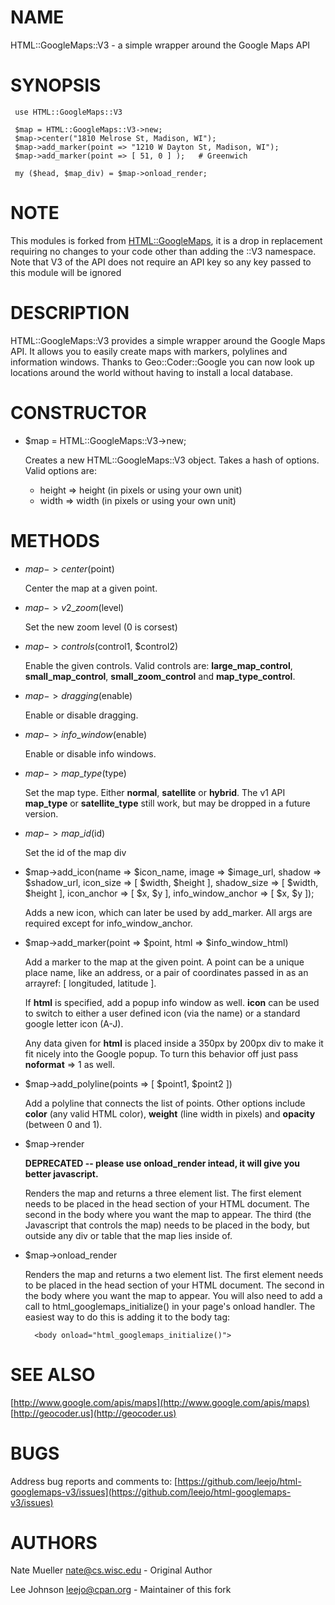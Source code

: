 # NAME

HTML::GoogleMaps::V3 - a simple wrapper around the Google Maps API

# SYNOPSIS

     use HTML::GoogleMaps::V3

     $map = HTML::GoogleMaps::V3->new;
     $map->center("1810 Melrose St, Madison, WI");
     $map->add_marker(point => "1210 W Dayton St, Madison, WI");
     $map->add_marker(point => [ 51, 0 ] );   # Greenwich
    
     my ($head, $map_div) = $map->onload_render;

# NOTE

This modules is forked from [HTML::GoogleMaps](https://metacpan.org/pod/HTML::GoogleMaps), it is a drop in
replacement requiring no changes to your code other than adding the
::V3 namespace. Note that V3 of the API does not require an API key
so any key passed to this module will be ignored

# DESCRIPTION

HTML::GoogleMaps::V3 provides a simple wrapper around the Google Maps
API.  It allows you to easily create maps with markers, polylines and
information windows.  Thanks to Geo::Coder::Google you can now look
up locations around the world without having to install a local database.

# CONSTRUCTOR

- $map = HTML::GoogleMaps::V3->new;

    Creates a new HTML::GoogleMaps::V3 object.  Takes a hash of options.
    Valid options are:

    - height => height (in pixels or using your own unit)
    - width => width (in pixels or using your own unit)

# METHODS

- $map->center($point)

    Center the map at a given point.

- $map->v2\_zoom($level)

    Set the new zoom level (0 is corsest)

- $map->controls($control1, $control2)

    Enable the given controls.  Valid controls are: **large\_map\_control**,
    **small\_map\_control**, **small\_zoom\_control** and **map\_type\_control**.

- $map->dragging($enable)

    Enable or disable dragging.

- $map->info\_window($enable)

    Enable or disable info windows.

- $map->map\_type($type)

    Set the map type.  Either **normal**, **satellite** or **hybrid**.  The
    v1 API **map\_type** or **satellite\_type** still work, but may be dropped
    in a future version.

- $map->map\_id($id)

    Set the id of the map div

- $map->add\_icon(name => $icon\_name,
                     image => $image\_url,
                     shadow => $shadow\_url,
                     icon\_size => \[ $width, $height \],
                     shadow\_size => \[ $width, $height \],
                     icon\_anchor => \[ $x, $y \],
                     info\_window\_anchor => \[ $x, $y \]);

    Adds a new icon, which can later be used by add\_marker.  All args
    are required except for info\_window\_anchor.

- $map->add\_marker(point => $point, html => $info\_window\_html)

    Add a marker to the map at the given point. A point can be a unique
    place name, like an address, or a pair of coordinates passed in as
    an arrayref: \[ longituded, latitude \].

    If **html** is specified,
    add a popup info window as well.  **icon** can be used to switch to
    either a user defined icon (via the name) or a standard google letter
    icon (A-J).

    Any data given for **html** is placed inside a 350px by 200px div to
    make it fit nicely into the Google popup.  To turn this behavior off 
    just pass **noformat** => 1 as well.

- $map->add\_polyline(points => \[ $point1, $point2 \])

    Add a polyline that connects the list of points.  Other options
    include **color** (any valid HTML color), **weight** (line width in
    pixels) and **opacity** (between 0 and 1).

- $map->render

    **DEPRECATED -- please use onload\_render intead, it will give you
    better javascript.**

    Renders the map and returns a three element list.  The first element
    needs to be placed in the head section of your HTML document.  The
    second in the body where you want the map to appear.  The third (the 
    Javascript that controls the map) needs to be placed in the body,
    but outside any div or table that the map lies inside of.

- $map->onload\_render

    Renders the map and returns a two element list.  The first element
    needs to be placed in the head section of your HTML document.  The
    second in the body where you want the map to appear.  You will also 
    need to add a call to html\_googlemaps\_initialize() in your page's 
    onload handler.  The easiest way to do this is adding it to the body
    tag:

        <body onload="html_googlemaps_initialize()">

# SEE ALSO

[http://www.google.com/apis/maps](http://www.google.com/apis/maps)
[http://geocoder.us](http://geocoder.us)

# BUGS

Address bug reports and comments to: [https://github.com/leejo/html-googlemaps-v3/issues](https://github.com/leejo/html-googlemaps-v3/issues)

# AUTHORS

Nate Mueller <nate@cs.wisc.edu> - Original Author

Lee Johnson <leejo@cpan.org> - Maintainer of this fork
